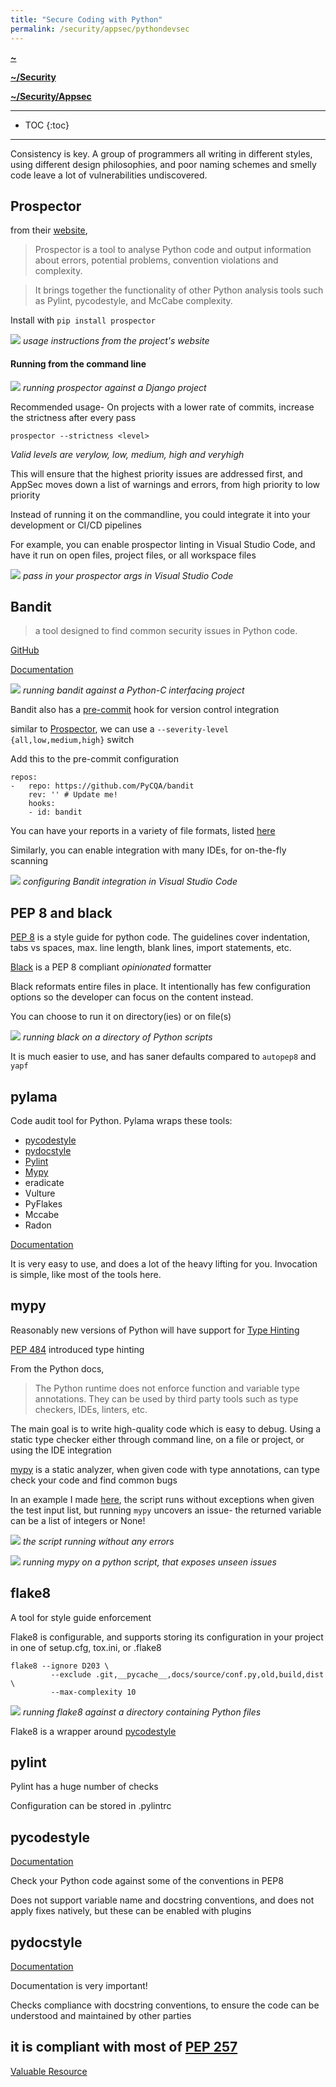 ```yaml
---
title: "Secure Coding with Python"
permalink: /security/appsec/pythondevsec
---
```


**[~](../../../README.md)**

**[~/Security](../../security.md)**

**[~/Security/Appsec](../appsec.md)**

---

* TOC
{:toc}

---

Consistency is key. A group of programmers all writing in different styles, using different design philosophies, and poor naming schemes and smelly code leave a lot of vulnerabilities undiscovered.

## Prospector

from their [website](https://prospector.landscape.io),

> Prospector is a tool to analyse Python code and output information about errors, potential problems, convention violations and complexity.

> It brings together the functionality of other Python analysis tools such as Pylint, pycodestyle, and McCabe complexity.

Install with `pip install prospector`

![](img/prospector_usage.png)
_usage instructions from the project's website_

#### Running from the command line

![](img/prospector1.png)
_running prospector against a Django project_

Recommended usage-
On projects with a lower rate of commits, increase the strictness after every pass

`prospector --strictness <level>`

_Valid levels are verylow, low, medium, high and veryhigh_

This will ensure that the highest priority issues are addressed first, and AppSec moves down a list of warnings and errors, from high priority to low priority

Instead of running it on the commandline, you could integrate it into your development or CI/CD pipelines

For example, you can enable prospector linting in Visual Studio Code, and have it run on open files, project files, or all workspace files

![](img/prospector.png)
_pass in your prospector args in Visual Studio Code_

## Bandit

> a tool designed to find common security issues in Python code.

[GitHub](https://github.com/PyCQA/bandit)

[Documentation](https://bandit.readthedocs.io/en/latest/)

![](img/bandit_usage.png)
_running bandit against a Python-C interfacing project_

Bandit also has a [pre-commit](https://pre-commit.com/) hook for version control integration

similar to [Prospector](#prospector), we can use a `--severity-level {all,low,medium,high}` switch

Add this to the pre-commit configuration

```
repos:
-   repo: https://github.com/PyCQA/bandit
    rev: '' # Update me!
    hooks:
    - id: bandit
```

You can have your reports in a variety of file formats, listed [here](https://bandit.readthedocs.io/en/latest/formatters/index.html#complete-formatter-listing)

Similarly, you can enable integration with many IDEs, for on-the-fly scanning

![](img/bandit_vscode_config.png)
_configuring Bandit integration in Visual Studio Code_

## PEP 8 and black

[PEP 8](https://peps.python.org/pep-0008/) is a style guide for python code. The guidelines cover indentation, tabs vs spaces, max. line length, blank lines, import statements, etc.

[Black](https://black.readthedocs.io/en/stable) is a PEP 8 compliant _opinionated_ formatter

Black reformats entire files in place. It intentionally has few configuration options so the developer can focus on the content instead.

You can choose to run it on directory(ies) or on file(s)

![](img/black_dir.png)
_running black on a directory of Python scripts_

It is much easier to use, and has saner defaults compared to `autopep8` and `yapf`

## pylama

Code audit tool for Python. Pylama wraps these tools:

- [pycodestyle](#pycodestyle)
- [pydocstyle](#pydocstyle)
- [Pylint](#pylint)
- [Mypy](#mypy)
- eradicate
- Vulture
- PyFlakes
- Mccabe
- Radon

[Documentation](https://klen.github.io/pylama/#installation)

It is very easy to use, and does a lot of the heavy lifting for you. Invocation is simple, like most of the tools here.

## mypy

Reasonably new versions of Python will have support for [Type Hinting](https://docs.python.org/3/library/typing.html)

[PEP 484](https://peps.python.org/pep-0484/) introduced type hinting

From the Python docs,

> The Python runtime does not enforce function and variable type annotations. They can be used by third party tools such as type checkers, IDEs, linters, etc.

The main goal is to write high-quality code which is easy to debug. Using a static type checker either through command line, on a file or project, or using the IDE integration

[mypy](https://mypy.readthedocs.io/en/stable/) is a static analyzer, when given code with type annotations, can type check your code and find common bugs

In an example I made [here](../../resources/type_annotations.py), the script runs without exceptions when given the test input list, but running `mypy` uncovers an issue- the returned variable can be a list of integers or None!

![](img/mypy_python_run.png)
_the script running without any errors_

![](img/mypy_usage.png)
_running mypy on a python script, that exposes unseen issues_

## flake8

A tool for style guide enforcement

Flake8 is configurable, and supports storing its configuration in your project in one of setup.cfg, tox.ini, or .flake8

```
flake8 --ignore D203 \
         --exclude .git,__pycache__,docs/source/conf.py,old,build,dist \
         --max-complexity 10
```

![](img/flake8usage.png)
_running flake8 against a directory containing Python files_

Flake8 is a wrapper around [pycodestyle](#pycodestyle)

## pylint
Pylint has a huge number of checks

Configuration can be stored in .pylintrc

## pycodestyle

[Documentation](https://pycodestyle.pycqa.org/en/latest/)

Check your Python code against some of the conventions in PEP8

Does not support variable name and docstring conventions, and does not apply fixes natively, but these can be enabled with plugins

## pydocstyle

[Documentation](http://www.pydocstyle.org/en/stable/)

Documentation is very important!

Checks compliance with docstring conventions, to ensure the code can be understood and maintained by other parties

## it is compliant with most of [PEP 257](https://peps.python.org/pep-0257/)

[Valuable Resource](https://github.com/PyCQA)
